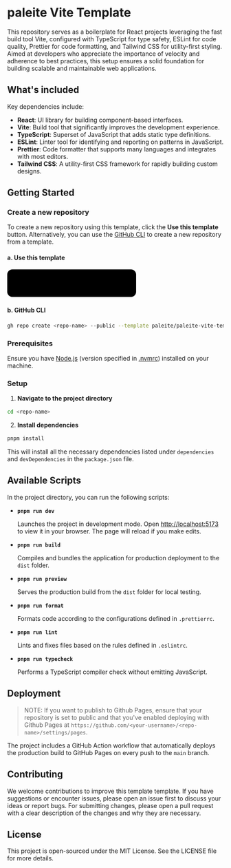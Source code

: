 # paleite Vite Template

This repository serves as a boilerplate for React projects leveraging the fast build tool Vite, configured with TypeScript for type safety, ESLint for code quality, Prettier for code formatting, and Tailwind CSS for utility-first styling. Aimed at developers who appreciate the importance of velocity and adherence to best practices, this setup ensures a solid foundation for building scalable and maintainable web applications.

## What's included

Key dependencies include:

- **React**: UI library for building component-based interfaces.
- **Vite**: Build tool that significantly improves the development experience.
- **TypeScript**: Superset of JavaScript that adds static type definitions.
- **ESLint**: Linter tool for identifying and reporting on patterns in JavaScript.
- **Prettier**: Code formatter that supports many languages and integrates with most editors.
- **Tailwind CSS**: A utility-first CSS framework for rapidly building custom designs.

## Getting Started

### Create a new repository

To create a new repository using this template, click the **Use this template** button. Alternatively, you can use the [GitHub CLI](https://cli.github.com/) to create a new repository from a template.

#### a. Use this template

<a href="https://github.com/paleite/paleite-vite-template/generate"><img src="https://raw.githubusercontent.com/paleite/paleite/master/use-this-template.svg" /></a>

#### b. GitHub CLI

```bash
gh repo create <repo-name> --public --template paleite/paleite-vite-template
```

### Prerequisites

Ensure you have [Node.js](https://nodejs.org/) (version specified in [.nvmrc](./.nvmrc)) installed on your machine.

### Setup

1. **Navigate to the project directory**

```bash
cd <repo-name>
```

2. **Install dependencies**

```bash
pnpm install
```

This will install all the necessary dependencies listed under `dependencies` and `devDependencies` in the `package.json` file.

## Available Scripts

In the project directory, you can run the following scripts:

- **`pnpm run dev`**

  Launches the project in development mode. Open [http://localhost:5173](http://localhost:5173) to view it in your browser. The page will reload if you make edits.

- **`pnpm run build`**

  Compiles and bundles the application for production deployment to the `dist` folder.

- **`pnpm run preview`**

  Serves the production build from the `dist` folder for local testing.

- **`pnpm run format`**

  Formats code according to the configurations defined in `.prettierrc`.

- **`pnpm run lint`**

  Lints and fixes files based on the rules defined in `.eslintrc`.

- **`pnpm run typecheck`**

  Performs a TypeScript compiler check without emitting JavaScript.

## Deployment

> NOTE: If you want to publish to Github Pages, ensure that your repository is set to public and that you've enabled deploying with Github Pages at `https://github.com/<your-username>/<repo-name>/settings/pages`.

The project includes a GitHub Action workflow that automatically deploys the production build to GitHub Pages on every push to the `main` branch.

## Contributing

We welcome contributions to improve this template template. If you have suggestions or encounter issues, please open an issue first to discuss your ideas or report bugs. For submitting changes, please open a pull request with a clear description of the changes and why they are necessary.

## License

This project is open-sourced under the MIT License. See the LICENSE file for more details.
